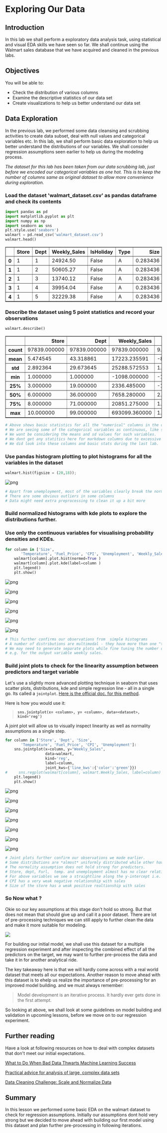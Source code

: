 
# Exploring Our Data

## Introduction 

In this lab we shall perform a exploratory data analysis task, using statistical and visual EDA skills we have seen so far. We shall continue using the Walmart sales database that we have acquired and cleaned in the previous labs. 

## Objectives
You will be able to:

* Check the distribution of various columns
* Examine the descriptive statistics of our data set
* Create visualizations to help us better understand our data set

## Data Exploration

In the previous lab, we performed some data cleansing and scrubbing activities to create data subset, deal with null values and categorical variables etc. In this lab, we shall perform basic data exploration to help us better understand the distributions of our variables. We shall consider regression assumptions seen earlier to help us during the modeling process. 

*The dataset for this lab has been taken from our data scrubbing lab, just before we encoded our categorical variables as one hot. This is to keep the number of columns same as original dataset to allow more convenience during exploration.* 

### Load the dataset 'walmart_dataset.csv' as pandas dataframe and check its contents 


```python
import pandas as pd
import matplotlib.pyplot as plt
import numpy as np
import seaborn as sns
plt.style.use('seaborn')
walmart = pd.read_csv('walmart_dataset.csv')
walmart.head()
```




<div>
<style scoped>
    .dataframe tbody tr th:only-of-type {
        vertical-align: middle;
    }

    .dataframe tbody tr th {
        vertical-align: top;
    }

    .dataframe thead th {
        text-align: right;
    }
</style>
<table border="1" class="dataframe">
  <thead>
    <tr style="text-align: right;">
      <th></th>
      <th>Store</th>
      <th>Dept</th>
      <th>Weekly_Sales</th>
      <th>IsHoliday</th>
      <th>Type</th>
      <th>Size</th>
      <th>Temperature</th>
      <th>Fuel_Price</th>
      <th>CPI</th>
      <th>Unemployment</th>
      <th>binned_markdown_1</th>
      <th>binned_markdown_2</th>
      <th>binned_markdown_3</th>
      <th>binned_markdown_4</th>
      <th>binned_markdown_5</th>
    </tr>
  </thead>
  <tbody>
    <tr>
      <th>0</th>
      <td>1</td>
      <td>1</td>
      <td>24924.50</td>
      <td>False</td>
      <td>A</td>
      <td>0.283436</td>
      <td>-1.301205</td>
      <td>-1.56024</td>
      <td>0.40349</td>
      <td>0.913194</td>
      <td>NaN</td>
      <td>NaN</td>
      <td>NaN</td>
      <td>NaN</td>
      <td>NaN</td>
    </tr>
    <tr>
      <th>1</th>
      <td>1</td>
      <td>2</td>
      <td>50605.27</td>
      <td>False</td>
      <td>A</td>
      <td>0.283436</td>
      <td>-1.301205</td>
      <td>-1.56024</td>
      <td>0.40349</td>
      <td>0.913194</td>
      <td>NaN</td>
      <td>NaN</td>
      <td>NaN</td>
      <td>NaN</td>
      <td>NaN</td>
    </tr>
    <tr>
      <th>2</th>
      <td>1</td>
      <td>3</td>
      <td>13740.12</td>
      <td>False</td>
      <td>A</td>
      <td>0.283436</td>
      <td>-1.301205</td>
      <td>-1.56024</td>
      <td>0.40349</td>
      <td>0.913194</td>
      <td>NaN</td>
      <td>NaN</td>
      <td>NaN</td>
      <td>NaN</td>
      <td>NaN</td>
    </tr>
    <tr>
      <th>3</th>
      <td>1</td>
      <td>4</td>
      <td>39954.04</td>
      <td>False</td>
      <td>A</td>
      <td>0.283436</td>
      <td>-1.301205</td>
      <td>-1.56024</td>
      <td>0.40349</td>
      <td>0.913194</td>
      <td>NaN</td>
      <td>NaN</td>
      <td>NaN</td>
      <td>NaN</td>
      <td>NaN</td>
    </tr>
    <tr>
      <th>4</th>
      <td>1</td>
      <td>5</td>
      <td>32229.38</td>
      <td>False</td>
      <td>A</td>
      <td>0.283436</td>
      <td>-1.301205</td>
      <td>-1.56024</td>
      <td>0.40349</td>
      <td>0.913194</td>
      <td>NaN</td>
      <td>NaN</td>
      <td>NaN</td>
      <td>NaN</td>
      <td>NaN</td>
    </tr>
  </tbody>
</table>
</div>



### Describe the dataset using 5 point statistics and record your observations


```python
walmart.describe()
```




<div>
<style scoped>
    .dataframe tbody tr th:only-of-type {
        vertical-align: middle;
    }

    .dataframe tbody tr th {
        vertical-align: top;
    }

    .dataframe thead th {
        text-align: right;
    }
</style>
<table border="1" class="dataframe">
  <thead>
    <tr style="text-align: right;">
      <th></th>
      <th>Store</th>
      <th>Dept</th>
      <th>Weekly_Sales</th>
      <th>Size</th>
      <th>Temperature</th>
      <th>Fuel_Price</th>
      <th>CPI</th>
      <th>Unemployment</th>
    </tr>
  </thead>
  <tbody>
    <tr>
      <th>count</th>
      <td>97839.000000</td>
      <td>97839.000000</td>
      <td>97839.000000</td>
      <td>9.783900e+04</td>
      <td>9.783900e+04</td>
      <td>9.783900e+04</td>
      <td>9.783900e+04</td>
      <td>9.783900e+04</td>
    </tr>
    <tr>
      <th>mean</th>
      <td>5.474545</td>
      <td>43.318861</td>
      <td>17223.235591</td>
      <td>-8.044340e-14</td>
      <td>2.339480e-13</td>
      <td>4.784098e-13</td>
      <td>-9.181116e-15</td>
      <td>1.795967e-12</td>
    </tr>
    <tr>
      <th>std</th>
      <td>2.892364</td>
      <td>29.673645</td>
      <td>25288.572553</td>
      <td>1.000000e+00</td>
      <td>1.000000e+00</td>
      <td>1.000000e+00</td>
      <td>1.000000e+00</td>
      <td>1.000000e+00</td>
    </tr>
    <tr>
      <th>min</th>
      <td>1.000000</td>
      <td>1.000000</td>
      <td>-1098.000000</td>
      <td>-1.611999e+00</td>
      <td>-3.843452e+00</td>
      <td>-1.691961e+00</td>
      <td>-1.958762e+00</td>
      <td>-2.776898e+00</td>
    </tr>
    <tr>
      <th>25%</th>
      <td>3.000000</td>
      <td>19.000000</td>
      <td>2336.485000</td>
      <td>-1.028620e+00</td>
      <td>-7.087592e-01</td>
      <td>-1.053793e+00</td>
      <td>-1.266966e-01</td>
      <td>-6.503157e-01</td>
    </tr>
    <tr>
      <th>50%</th>
      <td>6.000000</td>
      <td>36.000000</td>
      <td>7658.280000</td>
      <td>2.834360e-01</td>
      <td>1.340726e-01</td>
      <td>1.180741e-01</td>
      <td>4.995210e-01</td>
      <td>-4.621274e-02</td>
    </tr>
    <tr>
      <th>75%</th>
      <td>8.000000</td>
      <td>71.000000</td>
      <td>20851.275000</td>
      <td>1.113495e+00</td>
      <td>8.680410e-01</td>
      <td>8.243739e-01</td>
      <td>6.346144e-01</td>
      <td>7.089160e-01</td>
    </tr>
    <tr>
      <th>max</th>
      <td>10.000000</td>
      <td>99.000000</td>
      <td>693099.360000</td>
      <td>1.171380e+00</td>
      <td>1.738375e+00</td>
      <td>2.745691e+00</td>
      <td>8.517705e-01</td>
      <td>2.361469e+00</td>
    </tr>
  </tbody>
</table>
</div>




```python
# Above shows basic statistics for all the "numerical" columns in the dataset. 
# We are seeing some of the categorical variables as continuous, like store and dept. 
# We wont be considering the means and sd values for such variables. 
# We dont get any statitics here for markdown columns due to excessive Nans.
# We did look into these columns and basic stats during the last lab.
```

### Use pandas histogram plotting to plot histograms for all the variables in the dataset


```python
walmart.hist(figsize = (20,18));
```


![png](index_files/index_10_0.png)



```python
# Apart from unemployment, most of the variables clearly break the normal assumption
# There are some obvious outliers in some columns 
# Data might need extra preprocessing to clean it up a bit more
```

### Build normalized histograms with kde plots to explore the distributions further. 
### Use only the continuous variables for visualising probability densities and KDEs. 


```python
for column in ['Size',
       'Temperature', 'Fuel_Price', 'CPI', 'Unemployment', 'Weekly_Sales']:
    walmart[column].plot.hist(normed=True )
    walmart[column].plot.kde(label=column )
    plt.legend()
    plt.show()
```


![png](index_files/index_13_0.png)



![png](index_files/index_13_1.png)



![png](index_files/index_13_2.png)



![png](index_files/index_13_3.png)



![png](index_files/index_13_4.png)



![png](index_files/index_13_5.png)



```python
# This further confirms our observations from  simple histograms
# A number of distributions are multimodal - they have more than one "typical values"
# We may need to generate separate plots while fine tuning the number of bins to view the data in a better way
# e.g. for the output variable weekly sales. 
```

### Build joint plots to check for the linearity assumption between predictors and target variable

Let's use a slightly more advanced plotting technique in seaborn that uses scatter plots, distributions, kde and simple regression line - all in a single go. Its called a `jointplot`. [Here is the official doc. for this method](https://seaborn.pydata.org/generated/seaborn.jointplot.html). 

Here is how you would use it:

> **`sns.jointplot(x= <column>, y= <column>, data=<dataset>, kind='reg')`**

A joint plot will allow us to visually inspect linearity as well as normality assumptions as a single step. 


```python
for column in ['Store', 'Dept', 'Size',
       'Temperature', 'Fuel_Price', 'CPI', 'Unemployment']:
    sns.jointplot(x=column, y="Weekly_Sales",
                  data=walmart, 
                  kind='reg', 
                  label=column,
                  joint_kws={'line_kws':{'color':'green'}})
#     sns.regplot(walmart[column], walmart.Weekly_Sales, label=column)
    plt.legend()
    plt.show()
```


![png](index_files/index_16_0.png)



![png](index_files/index_16_1.png)



![png](index_files/index_16_2.png)



![png](index_files/index_16_3.png)



![png](index_files/index_16_4.png)



![png](index_files/index_16_5.png)



![png](index_files/index_16_6.png)



```python
# Joint plots further confirm our observations we made earlier.
# Some distributions are *almost* uniformly distributed while other have multiple common values
# The normality assumption does not hold strong for predictors.
# Store, dept, Furl,  temp. and unemployment almost has no clear relationship with sales.
# For above variables we see a straightline along the y-intercept i.e. no slope > no linear relation
# CPI has a very weak negative relationship with sales
# Size of the store has a weak positive realtionship with sales

```

### So Now what ?

Okie so our key assumptions at this stage don't hold so strong. But that does not mean that should give up and call it a poor dataset. There are lot of pre-processing techniques we can still apply to further clean the data and make it more suitable for modeling. 

![](https://i.stack.imgur.com/yZQgZ.gif)

For building our initial model, we shall use this dataset for a multiple regression experiment and after inspecting the combined effect of all the predictors on the target, we may want to further pre-process the data and take it in for another analytical ride. 

The key takeaway here is that we will hardly come across with a real world dataset that meets all our expectations. Another reason to move ahead with this dataset is to ehelp us realize the importance of pre-processing for an improved model building. and we must always remember: 

> Model development is an iterative process. It hardly ever gets done in the first attempt. 

So looking at above, we shall look at some guidelines on model building and validation in upcoming lessons, before we move on to our regression experiment. 

## Further reading 

Have a look at following resources on how to deal with complex datasets that don't meet our initial expectations. 

[What to Do When Bad Data Thwarts Machine Learning Success](https://towardsdatascience.com/what-to-do-when-bad-data-thwarts-machine-learning-success-fb82249aae8b)

[Practical advice for analysis of large, complex data sets ](http://www.unofficialgoogledatascience.com/2016/10/practical-advice-for-analysis-of-large.html)

[Data Cleaning Challenge: Scale and Normalize Data](https://www.kaggle.com/rtatman/data-cleaning-challenge-scale-and-normalize-data)

## Summary 

In this lesson we performed some basic EDA on the walmart dataset to check for regression assumptions. Initially our assumptions dont hold very strong but we decided to move ahead with building our first model using this dataset and plan further pre-processing in following iterations. 
